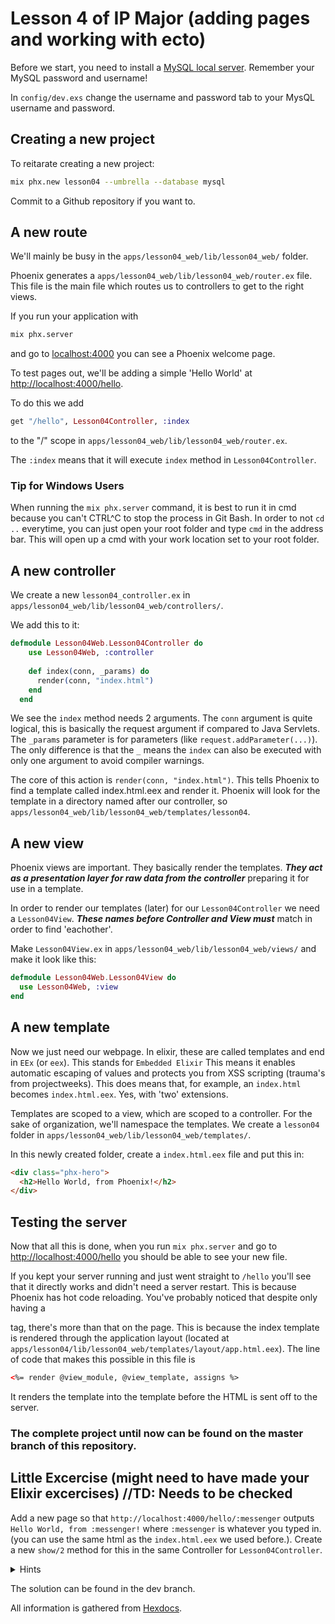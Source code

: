 # Lesson 4 of IP Major (adding pages and working with ecto)

Before we start, you need to install a [MySQL local server](https://dev.mysql.com/downloads/file/?id=492814). 
Remember your MySQL password and username!

In `config/dev.exs` change the username and password tab to your MysQL username and password.

## Creating a new project

To reitarate creating a new project:

```bash
mix phx.new lesson04 --umbrella --database mysql
```

Commit to a Github repository if you want to.

## A new route

We'll mainly be busy in the `apps/lesson04_web/lib/lesson04_web/` folder. 

Phoenix generates a `apps/lesson04_web/lib/lesson04_web/router.ex` file. This file is the main file which routes us to controllers to get to the right views. 

If you run your application with

```bash
mix phx.server
```

and go to [localhost:4000](http://localhost:4000) you can see a Phoenix welcome page.

To test pages out, we'll be adding a simple 'Hello World' at [http://localhost:4000/hello](http://localhost:4000/hello).

To do this we add 
```elixir
get "/hello", Lesson04Controller, :index
```
to the "/" scope in `apps/lesson04_web/lib/lesson04_web/router.ex`. 

The `:index` means that it will execute `index` method in `Lesson04Controller`.

### Tip for Windows Users

When running the `mix phx.server` command, it is best to run it in cmd because you can't CTRL^C to stop the process in Git Bash. In order to not `cd ..` everytime, you can just open your root folder and type `cmd` in the address bar. This will open up a cmd with your work location set to your root folder.

## A new controller

We create a new `lesson04_controller.ex` in `apps/lesson04_web/lib/lesson04_web/controllers/`.

We add this to it:
```elixir
defmodule Lesson04Web.Lesson04Controller do
    use Lesson04Web, :controller
  
    def index(conn, _params) do
      render(conn, "index.html")
    end
  end   
```

We see the `index` method needs 2 arguments. The `conn` argument is quite logical, this is basically the request argument if compared to Java Servlets. The `_params` parameter is for parameters (like `request.addParameter(...)`). The only difference is that the `_` means the `index` can also be executed with only one argument to avoid compiler warnings.

The core of this action is `render(conn, "index.html")`. This tells Phoenix to find a template called index.html.eex and render it. Phoenix will look for the template in a directory named after our controller, so `apps/lesson04_web/lib/lesson04_web/templates/lesson04`.

## A new view 

Phoenix views are important. They basically render the templates. ***They act as a presentation layer for raw data from the controller*** preparing it for use in a template.

In order to render our templates (later) for our `Lesson04Controller` we need a `Lesson04View`. ***These names before Controller and View must*** match in order to find 'eachother'.

Make `Lesson04View.ex` in `apps/lesson04_web/lib/lesson04_web/views/` and make it look like this:

```elixir
defmodule Lesson04Web.Lesson04View do
  use Lesson04Web, :view
end
```

## A new template 

Now we just need our webpage. In elixir, these are called templates and end in `EEx` (or `eex`). This stands for `Embedded Elixir` This means it enables automatic escaping of values and protects you from XSS scripting (trauma's from projectweeks).
This does means that, for example, an `index.html` becomes `index.html.eex`. Yes, with 'two' extensions.

Templates are scoped to a view, which are scoped to a controller. For the sake of organization, we'll namespace the templates. 
We create a `lesson04` folder in `apps/lesson04_web/lib/lesson04_web/templates/`.

In this newly created folder, create a `index.html.eex` file and put this in:

```html
<div class="phx-hero">
  <h2>Hello World, from Phoenix!</h2>
</div>
```

## Testing the server

Now that all this is done, when you run `mix phx.server` and go to [http://localhost:4000/hello](http://localhost:4000/hello)
you should be able to see your new file.

If you kept your server running and just went straight to `/hello` you'll see that it directly works and didn't need a server restart. This is because Phoenix has hot code reloading. You've probably noticed that despite only having a <div> tag, there's more than that on the page. This is because the index template is rendered through the application layout (located at `apps/lesson04/lib/lesson04_web/templates/layout/app.html.eex`). The line of code that makes this possible in this file is 
```html
<%= render @view_module, @view_template, assigns %>
```
It renders the template into the template before the HTML is sent off to the server.

### The complete project until now can be found on the master branch of this repository.

## Little Excercise (might need to have made your Elixir excercises) //TD: Needs to be checked

Add a new page so that `http://localhost:4000/hello/:messenger` outputs `Hello World, from :messenger!` where `:messenger` is whatever you typed in. (you can use the same html as the `index.html.eex` we used before.). Create a new `show/2` method for this in the same Controller for `Lesson04Controller`.

<details>
<summary>Hints</summary>
1 You need to add a new get `router.ex`

2 You need to add a new action in the `Lesson04Controller` for `show`. Inside `show/2`, you need `render/3`.

3 You need to make a new template with similar output to JSTL from Java Servlet. 

4 You can use @ inside Elixir Expressions to call the parameter.

</details>

The solution can be found in the dev branch.


All information is gathered from [Hexdocs](https://hexdocs.pm/phoenix/adding_pages.html#a-new-view).
